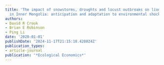 ```yaml
---
title: 'The impact of snowstorms, droughts and locust outbreaks on livestock production
  in Inner Mongolia: anticipation and adaptation to environmental shocks'
authors:
- David R Crook
- Brian E Robinson
- Ping Li
date: '2020-01-01'
publishDate: '2024-11-17T21:15:18.428824Z'
publication_types:
- article-journal
publication: '*Ecological Economics*'
---
```

